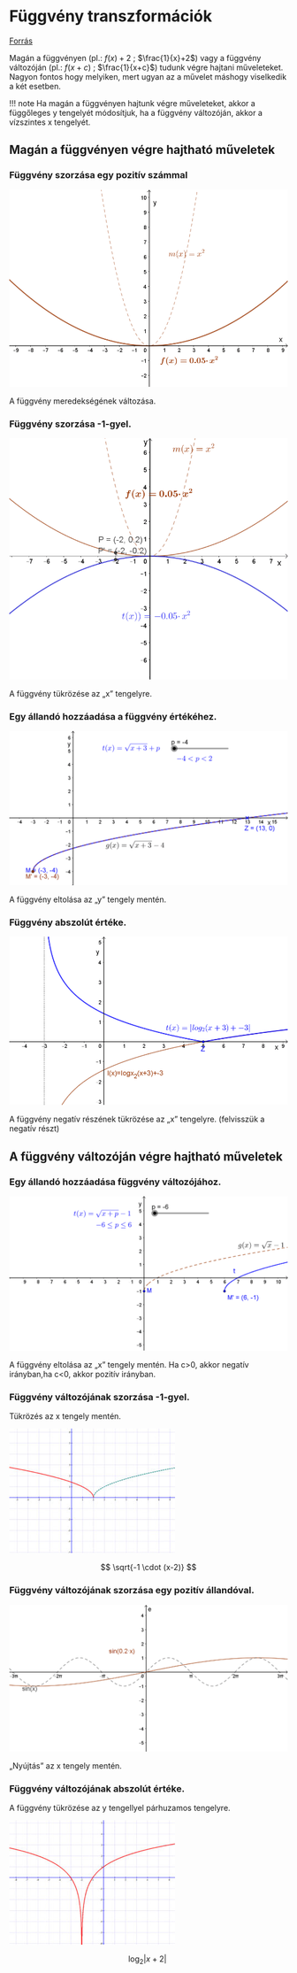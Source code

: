 # Függvény transzformációk

[Forrás](https://matekarcok.hu/fuggvenytranszformaciok/)

Magán a függvényen (pl.: $f(x)+2$ ; $\frac{1}{x}+2$) vagy a függvény változóján (pl.: $f(x+c)$ ; $\frac{1}{x+c}$) tudunk végre hajtani műveleteket. Nagyon fontos hogy melyiken, mert ugyan az a művelet máshogy viselkedik a két esetben.

!!! note
    Ha magán a függvényen hajtunk végre műveleteket, akkor a függőleges y tengelyét módosítjuk, ha a függvény változóján, akkor a vízszintes x tengelyét.

## Magán a függvényen végre hajtható műveletek

### Függvény szorzása egy pozitív számmal

![függvény transzformáció](../../assets/images/fuggveny-transzformaciok/fuggveny_meredekseg_valtozasa.gif)

A függvény meredekségének változása.

### Függvény szorzása -1-gyel.

![függvény transzformááció](../../assets/images/fuggveny-transzformaciok/fuggveny_tukrozese_x-re.gif)

A függvény tükrözése az „x” tengelyre.

### Egy állandó hozzáadása a függvény értékéhez.

![függvény transzformááció](../../assets/images/fuggveny-transzformaciok/fuggveny-eltolasa_y_menten1.gif)

A függvény eltolása az „y” tengely mentén.

### Függvény abszolút értéke.

![függvény transzformááció](../../assets/images/fuggveny-transzformaciok/fuggveny-abszolut-erteke.gif)

A függvény negatív részének tükrözése az „x” tengelyre. (felvisszük a negatív részt)

## A függvény változóján végre hajtható műveletek

### Egy állandó hozzáadása függvény változójához.

![függvény transzformááció](../../assets/images/fuggveny-transzformaciok/fuggveny-eltolasa_x_menten1.gif)

A függvény eltolása az „x” tengely mentén. Ha c>0, akkor negatív irányban,ha c<0, akkor pozitív irányban.

### Függvény változójának szorzása -1-gyel.

Tükrözés az x tengely mentén.

![függvény transzformááció](../../assets/images/fuggveny-transzformaciok/Fv_-x-300x225.jpg)

$$
\sqrt{-1 \cdot (x-2)}
$$

### Függvény változójának szorzása egy pozitív állandóval.

![függvény transzformááció](../../assets/images/fuggveny-transzformaciok/fuggveny-nyujtasa-x-menten.gif)

„Nyújtás” az x tengely mentén.

### Függvény változójának abszolút értéke.

A függvény tükrözése az y tengellyel párhuzamos tengelyre.

![függvény transzformááció](../../assets/images/fuggveny-transzformaciok/Fv_absx-300x225.jpg)

$$
\log_2 |x+2|\
$$